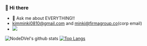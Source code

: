 
### 👋 Hi there

- 💬 Ask me about EVERYTHING!!
- kimminki0810@gmail.com and minki@firmagroup.co(corp email)
- ![](https://komarev.com/ghpvc/?username=NodeDVel&color=blue) 

![NodeDVel's github stats](https://github-readme-stats.vercel.app/api?username=NodeDVel&show_icons=true&theme=radical)
[![Top Langs](https://github-readme-stats.vercel.app/api/top-langs/?username=NodeDVel&layout=compact&theme=radical&langs_count=8)](https://github.com/anuraghazra/github-readme-stats)

<!--
**NodeDVel/NodeDVel** is a ✨ _special_ ✨ repository because its `README.md` (this file) appears on your GitHub profile.

Here are some ideas to get you started:

- 🔭 I’m currently working on ...
- 🌱 I’m currently learning ...
- 👯 I’m looking to collaborate on ...
- 🤔 I’m looking for help with ...a
- 💬 Ask me about ...
- 📫 How to reach me: ...
- 😄 Pronouns: ...
- ⚡ Fun fact: ...
-->
